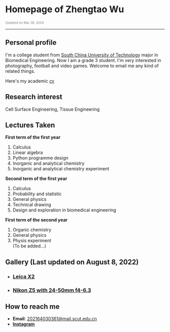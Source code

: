 # Homepage of Zhengtao Wu  

<font color="grey" size=1>Updated on Mar 28, 2024</font>

---------------------------------------------------------------------

## Personal profile

I'm a college student from [South China University of Technology](www.scut.edu.cn) major in Biomedical Engineering. Now I am a grade 3 student. I'm very interested in photography, football and video games. Welcome to email me any kind of related things.

Here's my academic [cv](cv.pdf, "Last update on Mar 28, 2024")

## Research interest

Cell Surface Engineering, Tissue Engineering

## Lectures Taken

**First term of the first year**  
1. Calculus  
2. Linear algebra  
3. Python programme design  
4. Inorganic and analytical chemistry  
5. Inorganic and analytical chemistry experiment  

**Second term of the first year**  
1. Calculus  
2. Probability and statistic  
3. General physics  
4. Technical drawing  
5. Design and exploration in biomedical engineering  

**First term of the second year**  
1. Organic chemistry  
2. General physics  
3. Physis experiment  
(To be added...)  

## Gallery (Last updated on August 8, 2022)

* ### [Leica X2](Leica.md)
* ### [Nikon Z5 with 24-50mm f4-6.3](Nikon.md)

## How to reach me

  * **Email**: <202164030361@mail.scut.edu.cn>
  * [**Instagram**](https://www.instagram.com/zhengtao_wu/)
